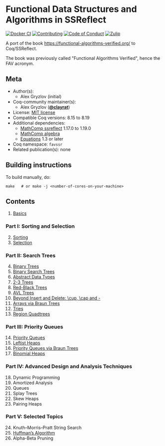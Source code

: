 <!---
This file was generated from `meta.yml`, please do not edit manually.
Follow the instructions on https://github.com/coq-community/templates to regenerate.
--->
# Functional Data Structures and Algorithms in SSReflect

[![Docker CI][docker-action-shield]][docker-action-link]
[![Contributing][contributing-shield]][contributing-link]
[![Code of Conduct][conduct-shield]][conduct-link]
[![Zulip][zulip-shield]][zulip-link]

[docker-action-shield]: https://github.com/coq-community/fav-ssr/actions/workflows/docker-action.yml/badge.svg?branch=trunk
[docker-action-link]: https://github.com/coq-community/fav-ssr/actions/workflows/docker-action.yml

[contributing-shield]: https://img.shields.io/badge/contributions-welcome-%23f7931e.svg
[contributing-link]: https://github.com/coq-community/manifesto/blob/master/CONTRIBUTING.md

[conduct-shield]: https://img.shields.io/badge/%E2%9D%A4-code%20of%20conduct-%23f15a24.svg
[conduct-link]: https://github.com/coq-community/manifesto/blob/master/CODE_OF_CONDUCT.md

[zulip-shield]: https://img.shields.io/badge/chat-on%20zulip-%23c1272d.svg
[zulip-link]: https://coq.zulipchat.com/#narrow/stream/237663-coq-community-devs.20.26.20users



A port of the book https://functional-algorithms-verified.org/ to Coq/SSReflect.

The book was previously called "Functional Algorithms Verified", hence the FAV acronym.

## Meta

- Author(s):
  - Alex Gryzlov (initial)
- Coq-community maintainer(s):
  - Alex Gryzlov ([**@clayrat**](https://github.com/clayrat))
- License: [MIT license](LICENSE)
- Compatible Coq versions: 8.15 to 8.19
- Additional dependencies:
  - [MathComp ssreflect](https://math-comp.github.io) 1.17.0 to 1.19.0
  - [MathComp algebra](https://math-comp.github.io)
  - [Equations](https://github.com/mattam82/Coq-Equations) 1.3 or later
- Coq namespace: `favssr`
- Related publication(s): none

## Building instructions

To build manually, do:
```shell
make   # or make -j <number-of-cores-on-your-machine>
```

## Contents

1. [Basics](src/basics.v)
### Part I: Sorting and Selection
2. [Sorting](src/sorting.v)
3. [Selection](src/selection.v)
### Part II: Search Trees
4. [Binary Trees](src/bintree.v)
5. [Binary Search Trees](src/bst.v)
6. [Abstract Data Types](src/adt.v)
7. [2-3 Trees](src/twothree.v)
8. [Red-Black Trees](src/redblack.v)
9. [AVL Trees](src/avl.v)
10. [Beyond Insert and Delete: \cup, \cap and -](src/beyond.v)
11. [Arrays via Braun Trees](src/braun.v)
12. [Tries](src/trie.v)
13. [Region Quadtrees](src/quadtree.v)
### Part III: Priority Queues
14. [Priority Queues](src/priority.v)
15. [Leftist Heaps](src/leftist.v)
16. [Priority Queues via Braun Trees](src/braun_queue.v)
17. [Binomial Heaps](src/binom_heap.v)
### Part IV: Advanced Design and Analysis Techniques
18. Dynamic Programming
19. Amortized Analysis
20. Queues
21. Splay Trees
22. Skew Heaps
23. Pairing Heaps
### Part V: Selected Topics
24. Knuth–Morris–Pratt String Search
25. [Huffman’s Algorithm](src/huffman.v)
26. Alpha-Beta Pruning
